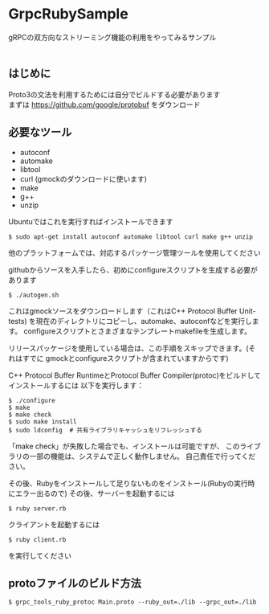# GrpcRubySample
gRPCの双方向なストリーミング機能の利用をやってみるサンプル
</br></br>

## はじめに
Proto3の文法を利用するためには自分でビルドする必要があります</br>
まずは https://github.com/google/protobuf をダウンロード

## 必要なツール

  * autoconf
  * automake
  * libtool
  * curl (gmockのダウンロードに使います)
  * make
  * g++
  * unzip

Ubuntuではこれを実行すればインストールできます

    $ sudo apt-get install autoconf automake libtool curl make g++ unzip

他のプラットフォームでは、対応するパッケージ管理ツールを使用してください

githubからソースを入手したら、初めにconfigureスクリプトを生成する必要があります

    $ ./autogen.sh

これはgmockソースをダウンロードします（これはC++ Protocol Buffer Unit-tests)
を現在のディレクトリにコピーし、automake、autoconfなどを実行します。
configureスクリプトとさまざまなテンプレートmakefileを生成します。

リリースパッケージを使用している場合は、この手順をスキップできます。(それはすでに
gmockとconfigureスクリプトが含まれていますからです)

C++ Protocol Buffer RuntimeとProtocol Buffer Compiler(protoc)をビルドしてインストールするには
以下を実行します：

    $ ./configure
    $ make
    $ make check
    $ sudo make install
    $ sudo ldconfig  # 共有ライブラリキャッシュをリフレッシュする

「make check」が失敗した場合でも、インストールは可能ですが、
このライブラリの一部の機能は、システムで正しく動作しません。
自己責任で行ってください。


その後、Rubyをインストールして足りないものをインストール(Rubyの実行時にエラー出るので)
その後、サーバーを起動するには
    
    $ ruby server.rb
クライアントを起動するには
    
    $ ruby client.rb
    
を実行してください

## protoファイルのビルド方法

    $ grpc_tools_ruby_protoc Main.proto --ruby_out=./lib --grpc_out=./lib
